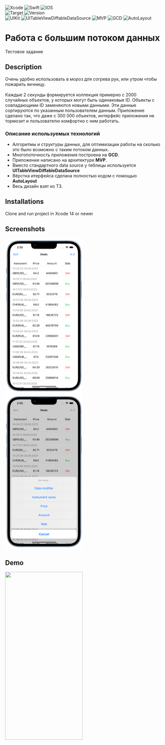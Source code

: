 
![Xcode](https://img.shields.io/badge/Xcode-007ACC?style=for-the-badge&logo=Xcode&logoColor=white)
![Swift](https://img.shields.io/badge/swift-F54A2A?style=for-the-badge&logo=swift&logoColor=white)
![IOS](https://img.shields.io/badge/iOS-000000?style=for-the-badge&logo=ios&logoColor=white)
<br/>
![Target](https://img.shields.io/badge/iOS-13.0-blue)
![Version](https://img.shields.io/badge/version-1.0.0-blue)
<br/>
![UIKit](https://img.shields.io/badge/-UIKit-blue)
![UITableViewDiffableDataSource](https://img.shields.io/badge/-UITableViewDiffableDataSource-blue)
![MVP](https://img.shields.io/badge/-MVP-blue)
![GCD](https://img.shields.io/badge/-GCD-blue)
![AutoLayout](https://img.shields.io/badge/-AutoLayout-blue)

# Работа с большим потоком данных
Тестовое задание

## Description
Очень удобно использовать в мороз для согрева рук, или утром чтобы пожарить яичницу. 
<br/>
<br/>
Каждые 2 секунды формируется коллекция примерно с 2000 случайных объектов, у которых могут быть одинаковые ID. Объекты с совпадающими ID заменяются новыми данными. Эти данные сортируются по указанным пользователем данным. Приложение сделано так, что даже с 300 000 объектов, интерфейс приложения не тормозит и пользователю комфортно с ним работать.

### Описание используемых технологий
- Алгоритмы и структуры данных, для оптимизации работы на сколько это было возможно с таким потоком данных.
- Многопоточность приложения построена на **GCD**.
- Приложение написано на архитектуре **MVP**.
- Вместо стандартного data source у теблицы используется **UITableViewDiffableDataSource**
- Вёрстка итерфейса сделана полностью кодом с помощью **AutoLayout**
- Весь дизайн взят из ТЗ.

## Installations
Clone and run project in Xcode 14 or newer

## Screenshots
<img src="https://github.com/ZyFun/NTPro/blob/main/Screenshots/Screenshot000.png" width="252" height="503" /> <img src="https://github.com/ZyFun/NTPro/blob/main/Screenshots/Screenshot001.png" width="252" height="503" />

## Demo
<img src="https://github.com/ZyFun/NTPro/blob/main/Demo/Demo000.gif" width="252" height="545" />
